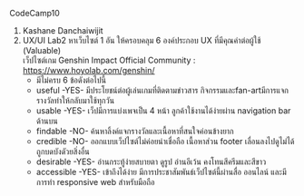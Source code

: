 CodeCamp10
1. Kashane Danchaiwijit
2. UX/UI Lab2
          หาเว็บไซต์ 1 อัน ให้ครอบคลุม 6 องค์ประกอบ UX ที่มีคุณค่าต่อผู้ใช้ (Valuable)  
	เว็ปไซต์เกม Genshin Impact Official Community  : https://www.hoyolab.com/genshin/  
	- มีไม่ครบ 6 ข้อดังต่อไปนี้  
	- useful -YES- มีประโยชน์ต่อผู้เล่นเกมที่ติดตามข่าวสาร กิจกรรมและfan-artมีการแจกรางวัลทำให้กลับมาใช้ทุกวัน
	- usable -YES- เว็ปมีการแบ่งเพจเป็น 4 หน้า ลูกค้าใช้งานได้ง่ายผ่าน navigation bar ด้านบน
	- findable -NO- ค้นหาลิ้งค์แจกรางวัลและเนื้อหาที่สนใจค่อนข้างยาก
	- credible -NO- ออกแบบเว็ปไซต์ไม่ค่อยน่าเชื่อถือ เนื้อหาส่วน footer เลื่อนลงไปดูไม่ได้ ถูกบดบังดัวยสิ่งอื่น
	- desirable -YES- อ่านกระทู้ง่ายสบายตา ดูรูป อ่านอีเว้น คงโทนสีครีมและสีขาว
	- accessible -YES- เข้าถึงได้ง่าย มีการประชาสัมพันธ์เว็ปไซต์นี้ผ่านสื่อ ออนไลน์ และมีการทำ responsive web สำหรับมือถือ

